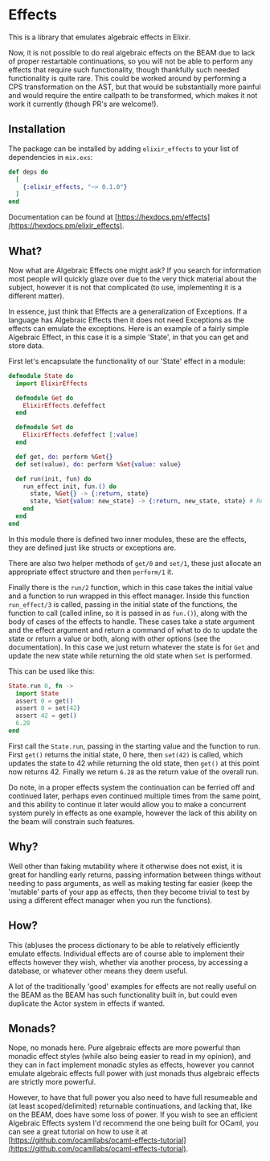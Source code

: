 # Effects

This is a library that emulates algebraic effects in Elixir.

Now, it is not possible to do real algebraic effects on the BEAM due to lack of proper restartable continuations, so you will not be able to perform any effects that require such functionality, though thankfully such needed functionality is quite rare.  This could be worked around by performing a CPS transformation on the AST, but that would be substantially more painful and would require the entire callpath to be transformed, which makes it not work it currently (though PR's are welcome!).

## Installation

The package can be installed by adding `elixir_effects` to your list of dependencies in `mix.exs`:

```elixir
def deps do
  [
    {:elixir_effects, "~> 0.1.0"}
  ]
end
```

Documentation can be found at [https://hexdocs.pm/effects](https://hexdocs.pm/elixir_effects).

## What?

Now what are Algebraic Effects one might ask?  If you search for information most people will quickly glaze over due to the very thick material about the subject, however it is not that complicated (to use, implementing it is a different matter).

In essence, just think that Effects are a generalization of Exceptions.  If a language has Algebraic Effects then it does not need Exceptions as the effects can emulate the exceptions.  Here is an example of a fairly simple Algebraic Effect, in this case it is a simple 'State', in that you can get and store data.

First let's encapsulate the functionality of our 'State' effect in a module:

```elixir
defmodule State do
  import ElixirEffects

  defmodule Get do
    ElixirEffects.defeffect
  end

  defmodule Set do
    ElixirEffects.defeffect [:value]
  end

  def get, do: perform %Get{}
  def set(value), do: perform %Set{value: value}

  def run(init, fun) do
    run_effect init, fun.() do
      state, %Get{} -> {:return, state}
      state, %Set{value: new_state} -> {:return, new_state, state} # Return old state
    end
  end
end
```

In this module there is defined two inner modules, these are the effects, they are defined just like structs or exceptions are.

There are also two helper methods of `get/0` and `set/1`, these just allocate an appropriate effect structure and then `perform/1` it.

Finally there is the `run/2` function, which in this case takes the initial value and a function to run wrapped in this effect manager.  Inside this function `run_effect/3` is called, passing in the initial state of the functions, the function to call (called inline, so it is passed in as `fun.()`), along with the body of cases of the effects to handle. These cases take a state argument and the effect argument and return a command of what to do to update the state or return a value or both, along with other options (see the documentation).  In this case we just return whatever the state is for `Get` and update the new state while returning the old state when `Set` is performed.

This can be used like this:

```elixir
State.run 0, fn ->
  import State
  assert 0 = get()
  assert 0 = set(42)
  assert 42 = get()
  6.28
end
```

First call the `State.run`, passing in the starting value and the function to run.  First `get()` returns the initial state, 0 here, then `set(42)` is called, which updates the state to 42 while returning the old state, then `get()` at this point now returns 42.  Finally we return `6.28` as the return value of the overall run.

Do note, in a proper effects system the continuation can be ferried off and continued later, perhaps even continued multiple times from the same point, and this ability to continue it later would allow you to make a concurrent system purely in effects as one example, however the lack of this ability on the beam will constrain such features.

## Why?

Well other than faking mutability where it otherwise does not exist, it is great for handling early returns, passing information between things without needing to pass arguments, as well as making testing far easier (keep the 'mutable' parts of your app as effects, then they become trivial to test by using a different effect manager when you run the functions).

## How?

This (ab)uses the process dictionary to be able to relatively efficiently emulate effects.  Individual effects are of course able to implement their effects however they wish, whether via another process, by accessing a database, or whatever other means they deem useful.

A lot of the traditionally 'good' examples for effects are not really useful on the BEAM as the BEAM has such functionality built in, but could even duplicate the Actor system in effects if wanted.

## Monads?

Nope, no monads here.  Pure algebraic effects are more powerful than monadic effect styles (while also being easier to read in my opinion), and they can in fact implement monadic styles as effects, however you cannot emulate algebraic effects full power with just monads thus algebraic effects are strictly more powerful.

However, to have that full power you also need to have full resumeable and (at least scoped/delimited) returnable continuations, and lacking that, like on the BEAM, does have some loss of power.  If you wish to see an efficient Algebraic Effects system I'd recommend the one being built for OCaml, you can see a great tutorial on how to use it at [https://github.com/ocamllabs/ocaml-effects-tutorial](https://github.com/ocamllabs/ocaml-effects-tutorial).
